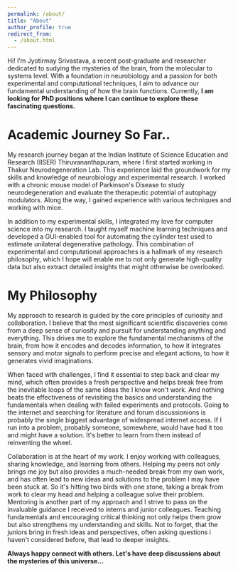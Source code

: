 ```yaml
---
permalink: /about/
title: "About"
author_profile: true
redirect_from:
  - /about.html
---
```


Hi! I’m Jyotirmay Srivastava, a recent post-graduate and researcher dedicated to sudying the mysteries of the brain, from the molecular to systems level. With a foundation in neurobiology and a passion for both experimental and computational techniques, I aim to advance our fundamental understanding of how the brain functions. Currently, **I am looking for PhD positions where I can continue to explore these fascinating questions.**

Academic Journey So Far..
======
My research journey began at the Indian Institute of Science Education and Research (IISER) Thiruvananthapuram, where I first started working in Thakur Neurodegeneration Lab. This experience laid the groundwork for my skills and knowledge of neurobiology and experimental research. I worked with a chronic mouse model of Parkinson's Disease to study neurodegeneration and evaluate the therapeutic potential of autophagy modulators. Along the way, I gained experience with various techniques and working with mice.

In addition to my experimental skills, I integrated my love for computer science into my research. I taught myself machine learning techniques and developed a GUI-enabled tool for automating the cylinder test used to estimate unilateral degenerative pathology. This combination of experimental and computational approaches is a hallmark of my research philosophy, which I hope will enable me to not only generate high-quality data but also extract detailed insights that might otherwise be overlooked.

My Philosophy
======
My approach to research is guided by the core principles of curiosity and collaboration. I believe that the most significant scientific discoveries come from a deep sense of curiosity and pursuit for understanding anything and everything. This drives me to explore the fundamental mechanisms of the brain, from how it encodes and decodes information, to how it integrates sensory and motor signals to perform precise and elegant actions, to how it generates vivid imaginations.

When faced with challenges, I find it essential to step back and clear my mind, which often provides a fresh perspective and helps break free from the inevitable loops of the same ideas the I know won't work. And nothing beats the effectiveness of revisiting the basics and understanding the fundamentals when dealing with failed experiments and protocols. Going to the internet and searching for literature and forum discussionions is probably the single biggest advantage of widespread internet access. If I run into a problem, probably someone, somewhere, would have had it too and might have a solution. It's better to learn from them instead of reinventing the wheel.

Collaboration is at the heart of my work. I enjoy working with colleagues, sharing knowledge, and learning from others. Helping my peers not only brings me joy but also provides a much-needed break from my own work, and has often lead to new ideas and solutions to the problem I may have been stuck at. So it's hitting two birds with one stone, taking a break from work to clear my head and helping a colleague solve their problem. Mentoring is another part of my approach and I strive to pass on the invaluable guidance I received to interns and junior colleagues. Teaching fundamentals and encouraging critical thinking not only helps them grow but also strengthens my understanding and skills. Not to forget, that the juniors bring in fresh ideas and perspectives, often asking questions i haven't considered before, that lead to deeper insights.


**Always happy connect with others. Let's have deep discussions about the mysteries of this universe...**
